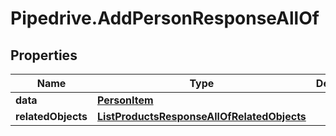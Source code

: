 # Pipedrive.AddPersonResponseAllOf

## Properties

Name | Type | Description | Notes
------------ | ------------- | ------------- | -------------
**data** | [**PersonItem**](PersonItem.md) |  | [optional] 
**relatedObjects** | [**ListProductsResponseAllOfRelatedObjects**](ListProductsResponseAllOfRelatedObjects.md) |  | [optional] 


